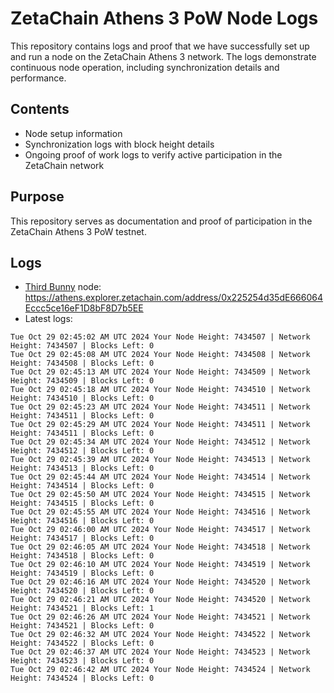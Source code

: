 # ZetaChain Athens 3 PoW Node Logs
This repository contains logs and proof that we have successfully set up and run a node on the ZetaChain Athens 3 network. The logs demonstrate continuous node operation, including synchronization details and performance.

## Contents
- Node setup information
- Synchronization logs with block height details
- Ongoing proof of work logs to verify active participation in the ZetaChain network

## Purpose
This repository serves as documentation and proof of participation in the ZetaChain Athens 3 PoW testnet.

## Logs

- [Third Bunny](https://thirdbunny.xyz/) node: https://athens.explorer.zetachain.com/address/0x225254d35dE666064Eccc5ce16eF1D8bF8D7b5EE
- Latest logs:
```
Tue Oct 29 02:45:02 AM UTC 2024 Your Node Height: 7434507 | Network Height: 7434507 | Blocks Left: 0
Tue Oct 29 02:45:08 AM UTC 2024 Your Node Height: 7434508 | Network Height: 7434508 | Blocks Left: 0
Tue Oct 29 02:45:13 AM UTC 2024 Your Node Height: 7434509 | Network Height: 7434509 | Blocks Left: 0
Tue Oct 29 02:45:18 AM UTC 2024 Your Node Height: 7434510 | Network Height: 7434510 | Blocks Left: 0
Tue Oct 29 02:45:23 AM UTC 2024 Your Node Height: 7434511 | Network Height: 7434511 | Blocks Left: 0
Tue Oct 29 02:45:29 AM UTC 2024 Your Node Height: 7434511 | Network Height: 7434511 | Blocks Left: 0
Tue Oct 29 02:45:34 AM UTC 2024 Your Node Height: 7434512 | Network Height: 7434512 | Blocks Left: 0
Tue Oct 29 02:45:39 AM UTC 2024 Your Node Height: 7434513 | Network Height: 7434513 | Blocks Left: 0
Tue Oct 29 02:45:44 AM UTC 2024 Your Node Height: 7434514 | Network Height: 7434514 | Blocks Left: 0
Tue Oct 29 02:45:50 AM UTC 2024 Your Node Height: 7434515 | Network Height: 7434515 | Blocks Left: 0
Tue Oct 29 02:45:55 AM UTC 2024 Your Node Height: 7434516 | Network Height: 7434516 | Blocks Left: 0
Tue Oct 29 02:46:00 AM UTC 2024 Your Node Height: 7434517 | Network Height: 7434517 | Blocks Left: 0
Tue Oct 29 02:46:05 AM UTC 2024 Your Node Height: 7434518 | Network Height: 7434518 | Blocks Left: 0
Tue Oct 29 02:46:10 AM UTC 2024 Your Node Height: 7434519 | Network Height: 7434519 | Blocks Left: 0
Tue Oct 29 02:46:16 AM UTC 2024 Your Node Height: 7434520 | Network Height: 7434520 | Blocks Left: 0
Tue Oct 29 02:46:21 AM UTC 2024 Your Node Height: 7434520 | Network Height: 7434521 | Blocks Left: 1
Tue Oct 29 02:46:26 AM UTC 2024 Your Node Height: 7434521 | Network Height: 7434521 | Blocks Left: 0
Tue Oct 29 02:46:32 AM UTC 2024 Your Node Height: 7434522 | Network Height: 7434522 | Blocks Left: 0
Tue Oct 29 02:46:37 AM UTC 2024 Your Node Height: 7434523 | Network Height: 7434523 | Blocks Left: 0
Tue Oct 29 02:46:42 AM UTC 2024 Your Node Height: 7434524 | Network Height: 7434524 | Blocks Left: 0
```
